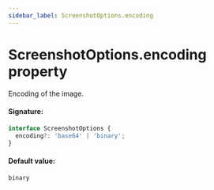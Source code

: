 ```yaml
---
sidebar_label: ScreenshotOptions.encoding
---
```


# ScreenshotOptions.encoding property

Encoding of the image.

#### Signature:

```typescript
interface ScreenshotOptions {
  encoding?: 'base64' | 'binary';
}
```

#### Default value:

`binary`
